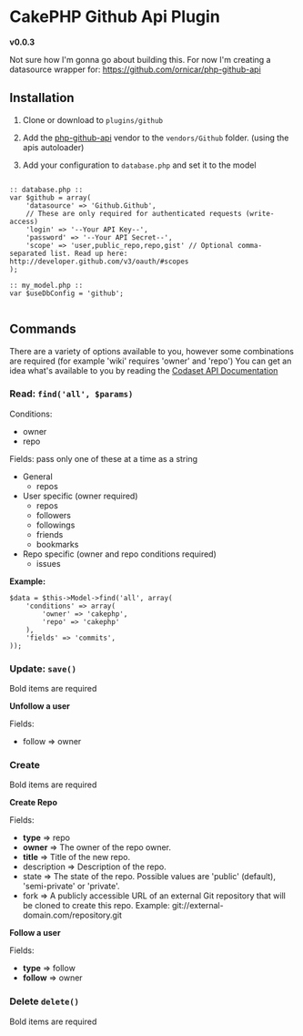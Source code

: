 # CakePHP Github Api Plugin
**v0.0.3**

Not sure how I'm gonna go about building this. For now I'm creating a datasource wrapper for:
https://github.com/ornicar/php-github-api

## Installation

1. Clone or download to `plugins/github`

2. Add the [php-github-api](https://github.com/ornicar/php-github-api) vendor to the `vendors/Github` folder. (using the apis autoloader)

3. Add your configuration to `database.php` and set it to the model

<pre><code>
:: database.php ::
var $github = array(
	'datasource' => 'Github.Github',
	// These are only required for authenticated requests (write-access)
	'login' => '--Your API Key--',
	'password' => '--Your API Secret--',
	'scope' => 'user,public_repo,repo,gist' // Optional comma-separated list. Read up here: http://developer.github.com/v3/oauth/#scopes
);

:: my_model.php ::
var $useDbConfig = 'github';

</code></pre>

## Commands

There are a variety of options available to you, however some combinations are required (for example 'wiki' requires 'owner' and 'repo')
You can get an idea what's available to you by reading the [Codaset API Documentation](http://api.codaset.com/docs)


### Read: `find('all', $params)`

Conditions:

* owner
* repo

Fields: pass only one of these at a time as a string

* General
	* repos
* User specific (owner required)
	* repos
	* followers
	* followings
	* friends
	* bookmarks
* Repo specific (owner and repo conditions required)
	* issues
		
**Example:**
```
$data = $this->Model->find('all', array(
	'conditions' => array(
		'owner' => 'cakephp', 
		'repo' => 'cakephp'
	),
	'fields' => 'commits',
));
```
		
### Update: `save()`
Bold items are required

**Unfollow a user**

Fields:

* follow => owner

### Create
Bold items are required

**Create Repo**

Fields:

* **type** => repo
* **owner** => The owner of the repo owner.
* **title** => Title of the new repo.
* description => Description of the repo.
* state => The state of the repo. Possible values are 'public' (default), 'semi-private' or 'private'.
* fork => A publicly accessible URL of an external Git repository that will be cloned to create this repo. Example: git://external-domain.com/repository.git

**Follow a user**

Fields:

* **type** => follow
* **follow** => owner
	
### Delete `delete()`
Bold items are required
